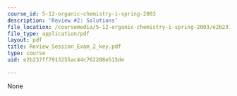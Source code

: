 ```yaml
---
course_id: 5-12-organic-chemistry-i-spring-2003
description: 'Review #2: Solutions'
file_location: /coursemedia/5-12-organic-chemistry-i-spring-2003/e2b237ff7913255ac44c762208e515de_Review_Session_Exam_2_key.pdf
file_type: application/pdf
layout: pdf
title: Review_Session_Exam_2_key.pdf
type: course
uid: e2b237ff7913255ac44c762208e515de

---
```

None